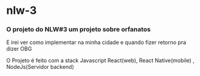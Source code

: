 # nlw-3

### O projeto do NLW#3 um projeto sobre orfanatos

E irei ver como implementar na minha cidade e quando fizer retorno pra dizer OBG

O Projeto é feito com a stack Javascript React(web), React Native(mobile) , NodeJs(Servidor backend)
